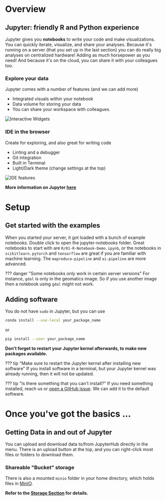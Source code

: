 # Overview

## Jupyter: friendly R and Python experience

Jupyter gives you **notebooks** to write your code and make visualizations. You
can quickly iterate, visualize, and share your analyses. Because it's running on
a server (that you set up in the last section) you can do really big analyses on
centralized hardware! Adding as much horsepower as you need! And because it's on
the cloud, you can share it with your colleagues too.

### Explore your data

Jupyter comes with a number of features (and we can add more)

- Integrated visuals within your notebook
- Data volume for storing your data
- You can share your workspace with colleagues.

![Interactive Widgets](../images/jupyter_visual.png)

### IDE in the browser

Create for exploring, and also great for writing code

- Linting and a debugger
- Git integration
- Built in Terminal
- Light/Dark theme (change settings at the top)

![IDE features](../images/jupyter_ide.png)

**More information on Jupyter [here](https://jupyter.org)**

# Setup 

## Get started with the examples

When you started your server, it got loaded with a bunch of example notebooks. Double click to open the jupyter-notebooks folder.
Great notebooks to start with are `R/01-R-Notebook-Demo.ipynb`, or the notebooks
in `scikitlearn`. `pytorch` and `tensorflow` are great if you are familiar with
machine learning. The `mapreduce-pipeline` and `ai-pipeline` are more advanced.

<!-- prettier-ignore -->
??? danger "Some notebooks only work in certain server versions"
    For instance, `gdal` is only in the geomatics image. So if you use another
    image then a notebook using `gdal` might not work.

## Adding software

You do not have `sudo` in Jupyter, but you can use

```sh
conda install --use-local your_package_name
```

or

```sh
pip install --user your_package_name
```

**Don't forget to restart your Jupyter kernel afterwards, to make new packages
available.**

<!-- prettier-ignore -->
??? tip "Make sure to restart the Jupyter kernel after installing new software"
    If you install software in a terminal, but your Jupyter kernel was already
    running, then it will not be updated.

<!-- prettier-ignore -->
??? tip "Is there something that you can't install?"
    If you need something installed, reach us or
    [open a GitHub issue](https://github.com/StatCan/kubeflow-containers). We
    can add it to the default software.

# Once you've got the basics ...
## Getting Data in and out of Jupyter

You can upload and download data to/from JupyterHub directly in the menu. There
is an upload button at the top, and you can right-click most files or folders to
download them.

### Shareable "Bucket" storage

There is also a mounted `minio` folder in your home directory, which holds files
in [MinIO](../Storage.md/#buckets-via-minio).

**Refer to the [Storage Section](../Storage.md) for details.**
